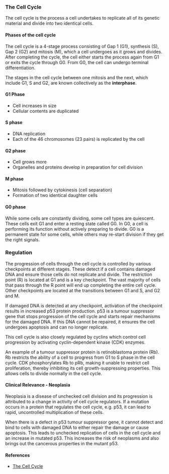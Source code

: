 ### The Cell Cycle

<p>The cell cycle is the process a cell undertakes to replicate all of its genetic material and divide into two identical cells.</p>

#### Phases of the cell cycle
<p>The cell cycle is a 4-stage process consisting of Gap 1 (G1), synthesis (S), Gap 2 (G2) and mitosis (M), which a cell undergoes as it grows and divides. After completing the cycle, the cell either starts the process again from G1 or exits the cycle through G0. From G0, the cell can undergo terminal differentiation.</p>

<p>The stages in the cell cycle between one mitosis and the next, which include G1, S and G2, are known collectively as the <b>interphase</b>.</p>

#### G1 Phase
* Cell increases in size
* Cellular contents are duplicated

#### S phase
* DNA replication
* Each of the 46 chromosomes (23 pairs) is replicated by the cell

#### G2 phase
* Cell grows more
* Organelles and proteins develop in preparation for cell division

#### M phase
* Mitosis followed by cytokinesis (cell separation)
* Formation of two identical daughter cells

#### G0 phase
While some cells are constantly dividing, some cell types are quiescent. These cells exit G1 and enter a resting state called G0. In G0, a cell is performing its function without actively preparing to divide. G0 is a permanent state for some cells, while others may re-start division if they get the right signals.


### Regulation
<p>The progression of cells through the cell cycle is controlled by various checkpoints at different stages. These detect if a cell contains damaged DNA and ensure those cells do not replicate and divide. The restriction point (R) is located at G1 and is a key checkpoint. The vast majority of cells that pass through the R point will end up completing the entire cell cycle. Other checkpoints are located at the transitions between G1 and S, and G2 and M.</p>

<p>If damaged DNA is detected at any checkpoint, activation of the checkpoint results in increased p53 protein production. p53 is a tumour suppressor gene that stops progression of the cell cycle and starts repair mechanisms for the damaged DNA. If this DNA cannot be repaired, it ensures the cell undergoes apoptosis and can no longer replicate.</p>

<p>This cell cycle is also closely regulated by cyclins which control cell progression by activating cyclin-dependent kinase (CDK) enzymes.</p>

<p>An example of a tumour suppressor protein is retinoblastoma protein (Rb). Rb restricts the ability of a cell to progress from G1 to S phase in the cell cycle. CDK phosphorylates Rb to pRb, making it unable to restrict cell proliferation, thereby inhibiting its cell growth-suppressing properties. This allows cells to divide normally in the cell cycle.</p>

#### Clinical Relevance - Neoplasia
<p>Neoplasia is a disease of unchecked cell division and its progression is attributed to a change in activity of cell cycle regulators. If a mutation occurs in a protein that regulates the cell cycle, e.g. p53, it can lead to rapid, uncontrolled multiplication of these cells.</p>

<p>When there is a defect in p53 tumour suppressor gene, it cannot detect and bind to cells with damaged DNA to either repair the damage or cause apoptosis. This leads to unchecked replication of cells in the cell cycle and an increase in mutated p53. This increases the risk of neoplasms and also brings out the cancerous properties in the mutant p53.</p>


#### References
- [The Cell Cycle](https://teachmephysiology.com/biochemistry/cell-growth-death/cell-cycle/)